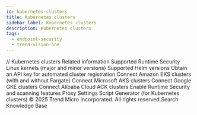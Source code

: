 ```yaml
---
id: kubernetes-clusters
title: Kubernetes clusters
sidebar_label: Kubernetes clusters
description: Kubernetes clusters
tags:
  - endpoint-security
  - trend-vision-one
---
```


/*<![CDATA[*/ $('#title').html($('meta[name=map-description]').attr('content')); /*]]>*/ Kubernetes clusters Related information Supported Runtime Security Linux kernels (major and minor versions) Supported Helm versions Obtain an API key for automated cluster registration Connect Amazon EKS clusters (with and without Fargate) Connect Microsoft AKS clusters Connect Google GKE clusters Connect Alibaba Cloud ACK clusters Enable Runtime Security and scanning features Proxy Settings Script Generator (for Kubernetes clusters) © 2025 Trend Micro Incorporated. All rights reserved.Search Knowledge Base